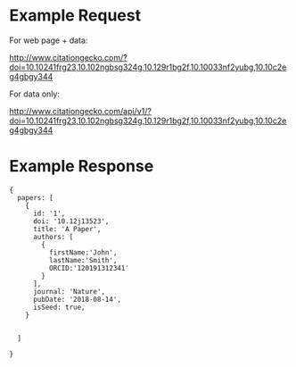 # Example Request

For web page + data:

http://www.citationgecko.com/?doi=10.10241frg23,10.102ngbsg324g,10.129r1bg2f,10.10033nf2yubg,10.10c2eg4gbgy344

For data only:

http://www.citationgecko.com/api/v1/?doi=10.10241frg23,10.102ngbsg324g,10.129r1bg2f,10.10033nf2yubg,10.10c2eg4gbgy344


# Example Response 

```
{
  papers: [
    {
      id: '1',
      doi: '10.12j13523',
      title: 'A Paper',
      authors: [
        {
          firstName:'John',
          lastName:'Smith',
          ORCID:'120191312341'
        }
      ],
      journal: 'Nature',
      pubDate: '2018-08-14',
      isSeed: true,     
    }
    
    
  ]

}
